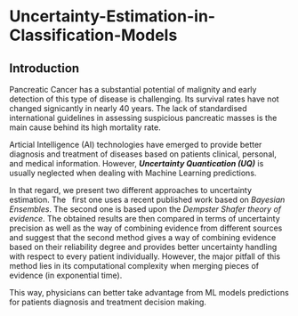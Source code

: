 # Uncertainty-Estimation-in-Classification-Models

## Introduction 

Pancreatic Cancer has a substantial potential of malignity
and early detection of this type of disease is challenging.
Its survival rates have not changed signicantly in nearly 40 years.
The lack of standardised international guidelines in assessing suspicious
pancreatic masses is the main cause behind its high mortality
rate. 

Articial Intelligence (AI) technologies have emerged to provide
better diagnosis and treatment of diseases based on patients
clinical, personal, and medical information. However, ***Uncertainty
Quantication (UQ)*** is usually neglected when dealing with Machine
Learning predictions. 

In that regard, we present two different
approaches to uncertainty estimation. The  first one uses a recent
published work based on *Bayesian Ensembles*. The second one is
based upon the *Dempster Shafer theory of evidence*. The obtained
results are then compared in terms of uncertainty precision as well
as the way of combining evidence from different sources and suggest
that the second method gives a way of combining evidence based
on their reliability degree and provides better uncertainty handling
with respect to every patient individually. However, the major pitfall of this method lies in its computational complexity when merging pieces of evidence (in exponential time). 

This way, physicians can
better take advantage from ML models predictions for patients diagnosis
and treatment decision making.
